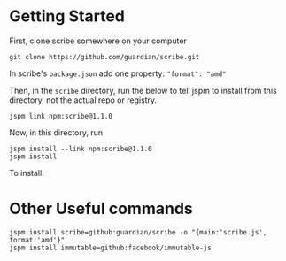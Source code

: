 # Getting Started
First, clone scribe somewhere on your computer

```
git clone https://github.com/guardian/scribe.git
```

In scribe's `package.json` add one property: `"format": "amd"`

Then, in the `scribe` directory, run the below to tell jspm to install from this directory, not the actual repo or registry.

```
jspm link npm:scribe@1.1.0
```

Now, in this directory, run 

```
jspm install --link npm:scribe@1.1.0
jspm install
```

To install.


# Other Useful commands
```
jspm install scribe=github:guardian/scribe -o "{main:'scribe.js', format:'amd'}"
jspm install immutable=github:facebook/immutable-js
```